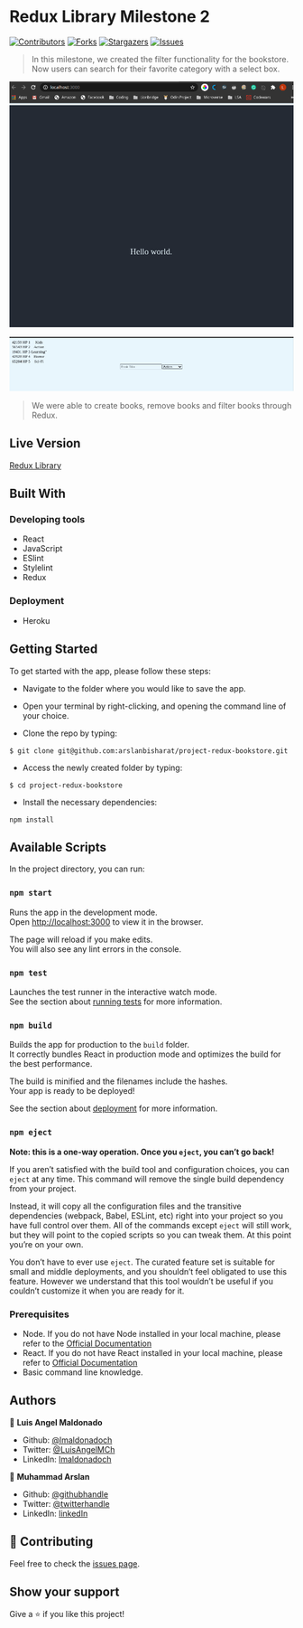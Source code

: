 # Redux Library Milestone 2

[![Contributors][contributors-shield]][contributors-url]
[![Forks][forks-shield]][forks-url]
[![Stargazers][stars-shield]][stars-url]
[![Issues][issues-shield]][issues-url]

> In this milestone, we created the filter functionality for the bookstore. Now users can search for their favorite category with a select box.

![screenshot1](./src/assets/screenshot01.png)

![screenshot2](./src/assets/screenshot02.png)

> We were able to create books, remove books and filter books through Redux.

## Live Version

[Redux Library](https://redux-library.herokuapp.com/)

## Built With

### Developing tools

- React
- JavaScript
- ESlint
- Stylelint
- Redux

### Deployment

- Heroku

## Getting Started

To get started with the app, please follow these steps:

- Navigate to the folder where you would like to save the app.

- Open your terminal by right-clicking, and opening the command line of your choice.

- Clone the repo by typing:

```
$ git clone git@github.com:arslanbisharat/project-redux-bookstore.git
```

- Access the newly created folder by typing:

```
$ cd project-redux-bookstore
```

- Install the necessary dependencies:

```
npm install
```

## Available Scripts

In the project directory, you can run:

### `npm start`

Runs the app in the development mode.<br />
Open [http://localhost:3000](http://localhost:3000) to view it in the browser.

The page will reload if you make edits.<br />
You will also see any lint errors in the console.

### `npm test`

Launches the test runner in the interactive watch mode.<br />
See the section about [running tests](https://facebook.github.io/create-react-app/docs/running-tests) for more information.

### `npm build`

Builds the app for production to the `build` folder.<br />
It correctly bundles React in production mode and optimizes the build for the best performance.

The build is minified and the filenames include the hashes.<br />
Your app is ready to be deployed!

See the section about [deployment](https://facebook.github.io/create-react-app/docs/deployment) for more information.

### `npm eject`

**Note: this is a one-way operation. Once you `eject`, you can’t go back!**

If you aren’t satisfied with the build tool and configuration choices, you can `eject` at any time. This command will remove the single build dependency from your project.

Instead, it will copy all the configuration files and the transitive dependencies (webpack, Babel, ESLint, etc) right into your project so you have full control over them. All of the commands except `eject` will still work, but they will point to the copied scripts so you can tweak them. At this point you’re on your own.

You don’t have to ever use `eject`. The curated feature set is suitable for small and middle deployments, and you shouldn’t feel obligated to use this feature. However we understand that this tool wouldn’t be useful if you couldn’t customize it when you are ready for it.

### Prerequisites

- Node. If you do not have Node installed in your local machine, please refer to the [Official Documentation](https://nodejs.org/en/download/)
- React. If you do not have React installed in your local machine, please refer to [Official Documentation](https://reactjs.org/)
- Basic command line knowledge.

## Authors

👤 **Luis Angel Maldonado**

- Github: [@lmaldonadoch](https://github.com/lmaldonadoch)
- Twitter: [@LuisAngelMCh](https://twitter.com/LuisAngelMCh)
- LinkedIn: [lmaldonadoch](https://www.linkedin.com/in/lmaldonadoch)

👤 **Muhammad Arslan**

- Github: [@githubhandle](https://github.com/arslanbisharat)
- Twitter: [@twitterhandle](https://twitter.com/arslan_bisharat)
- LinkedIn: [linkedIn](https://www.linkedin.com/in/muhammad-arslan)

## 🤝 Contributing

Feel free to check the [issues page](https://github.com/arslanbisharat/project-redux-bookstore/issues).

## Show your support

Give a ⭐️ if you like this project!

<!-- MARKDOWN LINKS & IMAGES -->

[contributors-shield]: https://img.shields.io/github/contributors/arslanbisharat/project-redux-bookstore.svg?style=flat-square
[contributors-url]: https://github.com/arslanbisharat/project-redux-bookstore/graphs/contributors
[forks-shield]: https://img.shields.io/github/forks/arslanbisharat/project-redux-bookstore.svg?style=flat-square
[forks-url]: https://github.com/arslanbisharat/project-redux-bookstore/network/members
[stars-shield]: https://img.shields.io/github/stars/arslanbisharat/project-redux-bookstore.svg?style=flat-square
[stars-url]: https://github.com/arslanbisharat/project-redux-bookstore/stargazers
[issues-shield]: https://img.shields.io/github/issues/arslanbisharat/project-redux-bookstore.svg?style=flat-square
[issues-url]: https://github.com/arslanbisharat/project-redux-bookstore/issues
